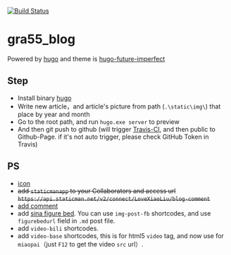 [![Build Status](https://app.travis-ci.com/LoveXiaoLiu/gra55_blog.svg?branch=master)](https://app.travis-ci.com/LoveXiaoLiu/gra55_blog)

# gra55_blog
Powered by [hugo](https://gohugo.io/commands/hugo/) and theme is [hugo-future-imperfect](https://github.com/jpescador/hugo-future-imperfect)

## Step
+ Install binary [hugo](https://github.com/gohugoio/hugo/releases)
+ Write new article，and article's picture from path (`.\static\img\`) that place by year and month
+ Go to the root path, and run `hugo.exe server` to preview
+ And then git push to github (will trigger [Travis-CI](https://www.travis-ci.org/), and then public to Github-Page. if it's not auto trigger, please check GitHub Token in Travis)

## PS
+ [icon](http://www.fontawesome.com.cn/)
+ ~~add `staticmanapp` to your Collaborators and access url `https://api.staticman.net/v2/connect/LoveXiaoLiu/blog-comment`~~
+ [add comment](https://www.yangliu.date//blog/2019/blog/hugo_plus_staticman/)
+ add [sina figure bed](https://photo.weibo.com/2322571331). You can use `img-post-fb` shortcodes, and use `figurebedurl` field in `.md` post file.
+ add `video-bili` shortcodes.
+ add `video-base` shortcodes, this is for html5 `video` tag, and now use for `miaopai`（just `F12` to get the video `src` url）.
